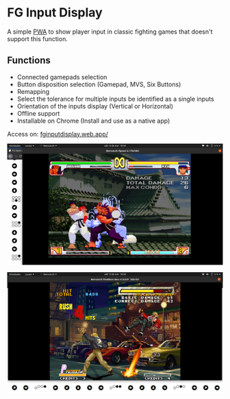 # FG Input Display

A simple [PWA](https://en.wikipedia.org/wiki/Progressive_web_application) to show player input in classic fighting games that doesn't support this function.

## Functions

- Connected gamepads selection
- Button disposition selection (Gamepad, MVS, Six Buttons)
- Remapping
- Select the tolerance for multiple inputs be identified as a single inputs
- Orientation of the inputs display (Vertical or Horizontal)
- Offline support
- Installable on Chrome (Install and use as a native app)

Access on: [fginputdisplay.web.app/](fginputdisplay.web.app/)

![alt text](./resources/1.png)

![alt text](./resources/2.png)
